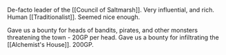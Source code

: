 De-facto leader of the [[Council of Saltmarsh]]. Very influential, and rich. Human [[Traditionalist]]. Seemed nice enough.

Gave us a bounty for heads of bandits, pirates, and other monsters threatening the town - 20GP per head.
Gave us a bounty for infiltrating the [[Alchemist's House]]. 200GP.
